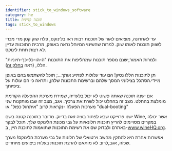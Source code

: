 ```yaml
---
identifier: stick_to_windows_software
category: he
title: תוכנה קניינית
tags: stick_to_windows
---
```


 עד לאחרונה, מוציאים לאור של תוכנות רבות ראו בלינוקס, פלח שוק קטן מדי מכדי לשווק תוכנות לאותו שוק.
למרות שהשינוי המיוחל נראה באופק, מרבית התוכנות עדיין לא רצות תחת לינוקס.  

ולמרות האמור,ישנם מספר תוכנות שמחליפות את התוכנות "ה-הו-כל-כך-חיוניות" הללו, 
(ראה <a href="/items/warez/index_he.php?lang=he">בחלק זה</a>).

 תן לתוכנות הללו נסיון! הם עוד עלולות לפתיע אותך...; תוכל להשתמש בהם באופן מיידי.הסתכל בצילומי המסך שלהם וברשימת התכונות שלהן, ותראה כי הם עולות על ציפיותך.

אם ישנה תוכנה שאתה פשוט לא יכול בלעדיה, שמירת מערכת ההפעלה הקודמת מומלצת בהחלט. מצב זה בהחלט יכול לשרת את צרכיך. 
אגב, מצב זה שבו מותקנות שני מערכות הפעלה -נקראות לרוב "איתחול כפול" או "dual-booting"


ישנו פרוייקט שבא לפתור בעיה זאת בדיוק.
מדובר בתוכנה קטנה בשם Wine, אשר יכולה במקרים מסויימים להריץ תוכנות חלונאיות על גבי מכונת הלינוקס שלך.
תוכל לבקר באתרם ולבדוק שם את רשימת התוכנות שתואמות לתוכנת היין, ב-<a href="http://www.winehq.org">www.wineHQ.org</a>.

אפשרות אחרת היא להתקין מחשב וירטואלי של חלונות על גבי מערכת הלינוקס! מערך שכזה, אגב,לרוב לא מותאם להרצת תוכנות בעלות ביצועים מיוחדים.

